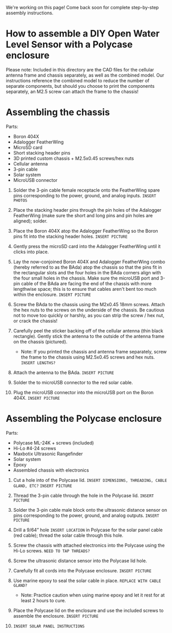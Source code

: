 We're working on this page! Come back soon for complete step-by-step assembly instructions.

# How to assemble a DIY Open Water Level Sensor with a Polycase enclosure

Please note: Included in this directory are the CAD files for the cellular antenna frame and chassis separately, as well as the combined model. Our instructions reference the combined model to reduce the number of separate components, but should you choose to print the components separately, an M2.5 screw can attach the frame to the chassis!

# Assembling the chassis
Parts:
- Boron 404X
- Adalogger FeatherWing
- MicroSD card
- Short stacking header pins
- 3D printed custom chassis + M2.5x0.45 screws/hex nuts
- Cellular antenna
- 3-pin cable
- Solar system
- MicroUSB connector

1. Solder the 3-pin cable female receptacle onto the FeatherWing spare pins corresponding to the power, ground, and analog inputs.
`INSERT PHOTOS`

2. Place the stacking header pins through the pin holes of the Adalogger FeatherWing (make sure the short and long pins and pin holes are aligned); solder.
3. Place the Boron 404X atop the Adalogger FeatherWing so the Boron pins fit into the stacking header holes.
`INSERT PICTURE`

3. Gently press the microSD card into the Adalogger FeatherWing until it clicks into place.
4. Lay the now-conjoined Boron 404X and Adalogger FeatherWing combo (hereby referred to as the BAda) atop the chassis so that the pins fit in the rectangular slots and the four holes in the BAda corners align with the four small holes in the chassis. Make sure the microUSB port and 3-pin cable of the BAda are facing the end of the chassis with more lengthwise space; this is to ensure that cables aren't bent too much within the enclosure.
`INSERT PICTURE`

5. Screw the BAda to the chassis using the M2x0.45 18mm screws. Attach the hex nuts to the screws on the underside of the chassis. Be cautious not to move too quickly or harshly, as you can strip the screw / hex nut, or crack the chassis!
6. Carefully peel the sticker backing off of the cellular antenna (thin black rectangle). Gently stick the antenna to the outside of the antenna frame on the chassis (pictured).
    - Note: If you printed the chassis and antenna frame separately, screw the frame to the chassis using M2.5x0.45 screws and hex nuts. `INSERT LENGTHS?`
7. Attach the antenna to the BAda.
`INSERT PICTURE`

8. Solder the to microUSB connector to the red solar cable.
9. Plug the microUSB connector into the microUSB port on the Boron 404X.
`INSERT PICTURE`


# Assembling the Polycase enclosure
Parts:
- Polycase ML-24K + screws (included)
- Hi-Lo #4-24 screws
- Maxbotix Ultrasonic Rangefinder
- Solar system
- Epoxy
- Assembled chassis with electronics

1. Cut a hole into of the Polycase lid. `INSERT DIMENSIONS, THREADING, CABLE GLAND, ETC?`
`INSERT PICTURE`

2. Thread the 3-pin cable through the hole in the Polycase lid.
`INSERT PICTURE`

3. Solder the 3-pin cable male block onto the ultrasonic distance sensor on pins corresponding to the power, ground, and analog outputs.
`INSERT PICTURE`

4. Drill a 9/64” hole `INSERT LOCATION` in Polycase for the solar panel cable (red cable); thread the solar cable through this hole.

5. Screw the chassis with attached electronics into the Polycase using the Hi-Lo screws. `NEED TO TAP THREADS?`

6. Screw the ultrasonic distance sensor into the Polycase lid hole.
7. Carefully fit all cords into the Polycase enclosure.
`INSERT PICTURE`

8. Use marine epoxy to seal the solar cable in place. `REPLACE WITH CABLE GLAND?`
    - Note: Practice caution when using marine epoxy and let it rest for at least 2 hours to cure.

9. Place the Polycase lid on the enclosure and use the included screws to assemble the enclosure.
`INSERT PICTURE`

10. `INSERT SOLAR PANEL INSTRUCTIONS`